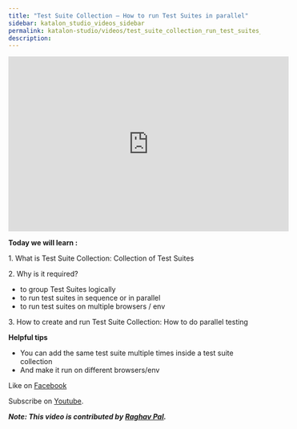 ```yaml
---
title: "Test Suite Collection – How to run Test Suites in parallel"
sidebar: katalon_studio_videos_sidebar
permalink: katalon-studio/videos/test_suite_collection_run_test_suites_parallel.html
description: 
---
```

<iframe src="https://www.youtube.com/embed/A8KuASkuI6U?autoplay=1" width="560" height="349" frameborder="0" allowfullscreen="allowfullscreen">&nbsp;</iframe>

**Today we will learn :**

1\. What is Test Suite Collection: Collection of Test Suites

2\. Why is it required?

*   to group Test Suites logically
*   to run test suites in sequence or in parallel
*   to run test suites on multiple browsers / env

3\. How to create and run Test Suite Collection: How to do parallel testing

**Helpful tips**

*   You can add the same test suite multiple times inside a test suite collection
*   And make it run on different browsers/env

Like on [Facebook](https://www.facebook.com/automationstepbystep/) 

Subscribe on [Youtube](https://www.youtube.com/channel/UCTt7pyY-o0eltq14glaG5dg).

**_Note: This video is contributed by [Raghav Pal](https://www.youtube.com/channel/UCTt7pyY-o0eltq14glaG5dg)._**